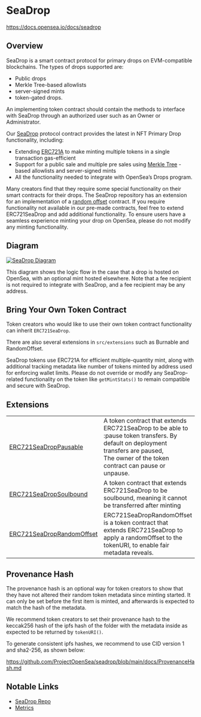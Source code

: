 # SeaDrop

https://docs.opensea.io/docs/seadrop

## Overview

SeaDrop is a smart contract protocol for primary drops on EVM-compatible blockchains. The types of drops supported are:

- Public drops
- Merkle Tree-based allowlists
- server-signed mints
- token-gated drops. 

An implementing token contract should contain the methods to interface with SeaDrop through an authorized user such as an Owner or Administrator.

Our [SeaDrop](https://github.com/ProjectOpenSea/seadrop/blob/main/src/ERC721SeaDrop.sol) protocol contract provides the latest in NFT Primary Drop functionality, including:

- Extending [ERC721A](https://www.erc721a.org/) to make minting multiple tokens in a single transaction gas-efficient
- Support for a public sale and multiple pre sales using [Merkle Tree](https://en.wikipedia.org/wiki/Merkle_tree) -based allowlists and server-signed mints
- All the functionality needed to integrate with OpenSea’s Drops program.

Many creators find that they require some special functionality on their smart contracts for their drops. The SeaDrop repository has an extension for an implementation of a [random offset](https://github.com/ProjectOpenSea/seadrop/blob/main/src/extensions/ERC721SeaDropRandomOffset.sol) contract. If you require functionality not available in our pre-made contracts, feel free to extend ERC721SeaDrop and add additional functionality. To ensure users have a seamless experience minting your drop on OpenSea, please do not modify any minting functionality.



## Diagram



[![SeaDrop Diagram](https://github.com/ProjectOpenSea/seadrop/raw/main/img/seadrop-diagram.png)](https://github.com/ProjectOpenSea/seadrop/blob/main/img/seadrop-diagram.png)

This diagram shows the logic flow in the case that a drop is hosted on OpenSea, with an optional mint hosted elsewhere. Note that a fee recipient is not required to integrate with SeaDrop, and a fee recipient may be any address.

## Bring Your Own Token Contract

Token creators who would like to use their own token contract functionality can inherit `ERC721SeaDrop`. 

There are also several extensions in `src/extensions` such as Burnable and RandomOffset.

SeaDrop tokens use ERC721A for efficient multiple-quantity mint, along with additional tracking metadata like number of tokens minted by address used for enforcing wallet limits. Please do not override or modify any SeaDrop-related functionality on the token like `getMintStats()` to remain compatible and secure with SeaDrop.

## Extensions



|                                                              |                                                              |
| ------------------------------------------------------------ | ------------------------------------------------------------ |
| [ERC721SeaDropPausable](https://github.com/ProjectOpenSea/seadrop/blob/main/src/extensions/ERC721SeaDropPausable.sol) | A token contract that extends ERC721SeaDrop to be able to :pause token transfers. By default on deployment transfers are paused,<br/>The owner of the token contract can pause or unpause. |
| [ERC721SeaDropSoulbound](https://github.com/ProjectOpenSea/seadrop/blob/main/src/extensions/ERC721SeaDropSoulbound.sol) | A token contract that extends ERC721SeaDrop to be soulbound, meaning it cannot be transferred after minting |
| [ERC721SeaDropRandomOffset](https://github.com/ProjectOpenSea/seadrop/blob/main/src/extensions/ERC721SeaDropRandomOffset.sol) | ERC721SeaDropRandomOffset is a token contract that extends ERC721SeaDrop to apply a randomOffset to the tokenURI, to enable fair metadata reveals. |



## Provenance Hash

The provenance hash is an optional way for token creators to show that they have not altered their random token metadata since minting started. It can only be set before the first item is minted, and afterwards is expected to match the hash of the metadata.

We recommend token creators to set their provenance hash to the keccak256 hash of the ipfs hash of the folder with the metadata inside as expected to be returned by `tokenURI()`.

To generate consistent ipfs hashes, we recommend to use CID version 1 and sha2-256, as shown below:

https://github.com/ProjectOpenSea/seadrop/blob/main/docs/ProvenanceHash.md

##  Notable Links

- [SeaDrop Repo](https://github.com/ProjectOpenSea/seadrop)
- [Metrics](https://dune.com/opensea_team/seadrop)

## 